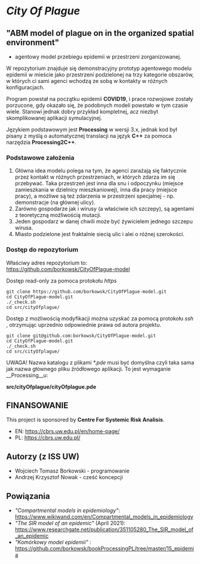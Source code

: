 # _City Of Plague_

## "ABM model of plague on in the organized spatial environment" 
   - agentowy model przebiegu epidemii w przestrzeni zorganizowanej.

W repozytorium znajduje się demonstracyjny prototyp agentowego modelu epidemii 
w mieście jako przestrzeni podzielonej na trzy kategorie obszarów, w których ci 
sami agenci wchodzą ze sobą w kontakty w różnych konfiguracjach.

Program powstał na początku epidemii __COVID19__, i prace rozwojowe zostały 
porzucone, gdy okazało się, że podobnych modeli powstało w tym czasie wiele.
Stanowi jednak dobry przykład kompletnej, acz niezbyt skomplikowanej aplikacji 
symulacyjnej.

Językiem podstawowym jest __Processing__ w wersji 3.x, jednak kod był pisany z 
myślą o automatycznej translacji na język __C++__ za pomoca narzędzia 
__Processing2C++__.

### Podstawowe założenia

1) Główna idea modelu polega na tym, że agenci zarażają się faktycznie przez kontakt 
   w różnych przestrzeniach, w których zdarza im się przebywać. 
   Taka przestrzeń jest inna dla snu i odpoczynku (miejsce zamieszkania w dzielnicy
   mieszkaniowej), inna dla pracy (miejsce pracy), a możliwe są też zdarzenia w 
   przestrzeni specjalnej - np. demonstracje (na głównej ulicy).
2) Zarówno gospodarze jak i wirusy (a właściwie ich szczepy), są agentami z 
   teoretyczną możliwością mutacji.
3) Jeden gospodarz w danej chwili może być żywicielem jednego szczepu wirusa.
4) Miasto podzielone jest fraktalnie siecią ulic i alei o różnej szerokości.

### Dostęp do repozytorium 

Właściwy adres repozytorium to: https://github.com/borkowsk/CityOfPlague-model

Dostęp read-only za pomoca protokołu _https_

```
git clone https://github.com/borkowsk/CityOfPlague-model.git
cd CityOfPlague-model.git
./_check.sh
cd src/cityOfplague/
```

Dostęp z możliwością modyfikacji można uzyskać za pomocą protokołu _ssh_ , 
otrzymując uprzednio odpowiednie prawa od autora projektu.

```
git clone git@github.com:borkowsk/CityOfPlague-model.git
cd CityOfPlague-model.git
./_check.sh
cd src/cityOfplague/
```

UWAGA! Nazwa katalogu z plikami _*.pde_ musi być domyślna czyli taka sama jak 
nazwa głównego pliku źródłowego aplikacji. To jest wymaganie __Processing__u:

**src/cityOfplague/cityOfplague.pde**


## FINANSOWANIE

This project is sponsored by __Centre For Systemic Risk Analisis__. 

* EN: https://cbrs.uw.edu.pl/en/home-page/
* PL: https://cbrs.uw.edu.pl/

## Autorzy (z __ISS UW__)

* Wojciech Tomasz Borkowski - programowanie
* Andrzej Krzysztof Nowak - cześć koncepcji

## Powiązania

* _"Compartmental models in epidemiology"_: https://www.wikiwand.com/en/Compartmental_models_in_epidemiology
* _"The SIR model of an epidemic"_ (April 2021): https://www.researchgate.net/publication/351105280_The_SIR_model_of_an_epidemic
* _"Komórkowy model epidemii"_ : https://github.com/borkowsk/bookProcessingPL/tree/master/15_epidemia
  




